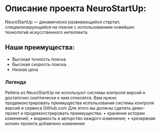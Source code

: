 # Описание проекта NeuroStartUp:
NeuroStartUp — динамически развивающийся стартап, специализирующийся на поиске с использованием новейших технологий искусственного интеллекта. 
## Наши преимущества:
- Высокая точность поиска
- Высокая скорость поиска
- Низкая цена
### Легенда
Ребята из NeuroStartUp не используют системы контроля версий и достаточно скептически к ним относятся. 
Вам нужно продемонстрировать преимущества использования системы контроля версий и сервиса GitHub.com
Для этого вы должны сделать демо-проект и продемонстрировать преимущества:
• хранение истории изменений;
• видимость и авторство каждого изменения;
• «резервная копия» проекта
добавлено изменение